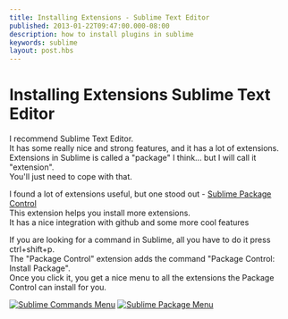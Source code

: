 ```yaml
---
title: Installing Extensions - Sublime Text Editor 
published: 2013-01-22T09:47:00.000-08:00
description: how to install plugins in sublime
keywords: sublime
layout: post.hbs
---
```



# Installing Extensions Sublime Text Editor

I recommend Sublime Text Editor.  
It has some really nice and strong features, and it has a lot of extensions.  
Extensions in Sublime is called a "package" I think... but I will call it "extension".  
You'll just need to cope with that.  

I found a lot of extensions useful, but one stood out - [Sublime Package Control](http://wbond.net/sublime_packages/package_control "Sublime Package Control")  
This extension helps you install more extensions.  
It has a nice integration with github and some more cool features  

If you are looking for a command in Sublime, all you have to do it press <span class="kbd">ctrl+shift+p</span>.  
The "Package Control" extension adds the command "Package Control: Install Package".  
Once you click it, you get a nice menu to all the extensions the Package Control can install for you.  

[![Sublime Commands Menu](http://2.bp.blogspot.com/-Z6jZBFdtJcY/UO2tIQo1mbI/AAAAAAAAVNs/nJXmygk_SfU/s320/sublime_commands.png "Sublime Commands Menu")](http://2.bp.blogspot.com/-Z6jZBFdtJcY/UO2tIQo1mbI/AAAAAAAAVNs/nJXmygk_SfU/s1600/sublime_commands.png) [![Sublime Package Menu](http://1.bp.blogspot.com/-0rdjlFrrSbA/UO2tJCmNVZI/AAAAAAAAVN4/dBidfCNNfDA/s320/sublime_package_menu.png "Sublime Package Menu")](http://1.bp.blogspot.com/-0rdjlFrrSbA/UO2tJCmNVZI/AAAAAAAAVN4/dBidfCNNfDA/s1600/sublime_package_menu.png)
